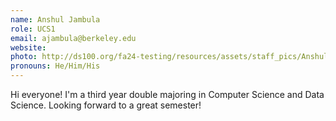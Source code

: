 ```yaml
---
name: Anshul Jambula
role: UCS1
email: ajambula@berkeley.edu
website: 
photo: http://ds100.org/fa24-testing/resources/assets/staff_pics/Anshul_Jambula.jpg
pronouns: He/Him/His
---
```

Hi everyone! I'm a third year double majoring in Computer Science and Data Science. Looking forward to a great semester!
